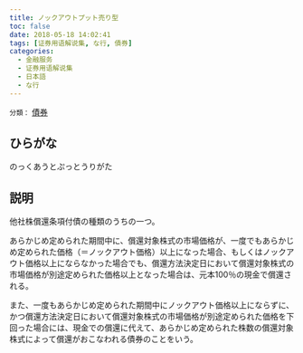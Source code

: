 ```yaml
---
title: ノックアウトプット売り型
toc: false
date: 2018-05-18 14:02:41
tags: [证券用语解说集, な行, 債券]
categories:
  - 金融服务
  - 证券用语解说集
  - 日本語
  - な行
---
```


`分類：` [債券](/tags/債券/)

## ひらがな

のっくあうとぷっとうりがた

## 説明

他社株償還条項付債の種類のうちの一つ。

あらかじめ定められた期間中に、償還対象株式の市場価格が、一度でもあらかじめ定められた価格（＝ノックアウト価格）以上になった場合、もしくはノックアウト価格以上にならなかった場合でも、償還方法決定日において償還対象株式の市場価格が別途定められた価格以上となった場合は、元本100％の現金で償還される。

また、一度もあらかじめ定められた期間中にノックアウト価格以上にならずに、かつ償還方法決定日において償還対象株式の市場価格が別途定められた価格を下回った場合には、現金での償還に代えて、あらかじめ定められた株数の償還対象株式によって償還がおこなわれる債券のことをいう。

